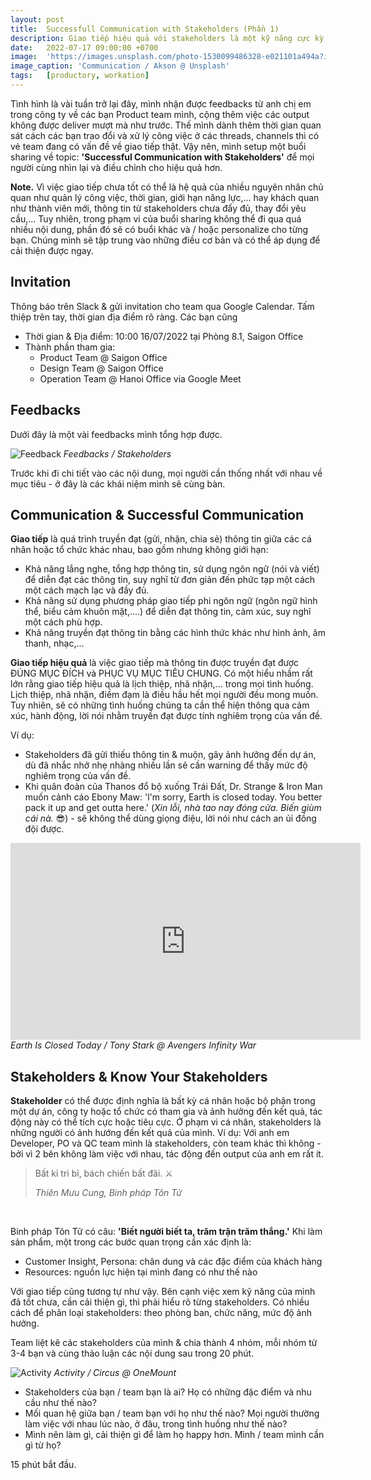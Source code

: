 ```yaml
---
layout: post
title:  Successfull Communication with Stakeholders (Phần 1)
description: Giao tiếp hiệu quả với stakeholders là một kỹ năng cực kỳ cần thiết để đảm bảo sự thành công của sản phẩm, dự án, đặc biệt với Product Owner - người luôn được xem là cầu nối, nút thắt giữa các phòng ban, bộ phận. Công ty hiện tại của mình cũng đưa Stakeholders Management và Communication vào khung năng lực, phần nào khẳng định sự quan trọng của việc giao tiếp.
date:   2022-07-17 09:00:00 +0700
image:  'https://images.unsplash.com/photo-1530099486328-e021101a494a?ixlib=rb-4.0.3&ixid=M3wxMjA3fDB8MHxwaG90by1wYWdlfHx8fGVufDB8fHx8fA%3D%3D&auto=format&fit=crop&w=3947&q=80'
image_caption: 'Communication / Akson @ Unsplash'
tags:   [productory, workation]
---
```


Tình hình là vài tuần trở lại đây, mình nhận được feedbacks từ anh chị em trong công ty về các bạn Product team mình, cộng thêm việc các output không được deliver mượt mà như trước. Thế mình dành thêm thời gian quan sát cách các bạn trao đổi và xử lý công việc ở các threads, channels thì có vẻ team đang có vấn đề về giao tiếp thật. Vậy nên, mình setup một buổi sharing về topic: **'Successful Communication with Stakeholders'** để mọi người cùng nhìn lại và điều chỉnh cho hiệu quả hơn. 

**Note.** Vì việc giao tiếp chưa tốt có thể là hệ quả của nhiều nguyên nhân chủ quan như quản lý công việc, thời gian, giới hạn năng lực,... hay khách quan như thành viên mới, thông tin từ stakeholders chưa đẩy đủ, thay đổi yêu cầu,... Tuy nhiên, trong phạm vi của buổi sharing không thể đi qua quá nhiều nội dung, phần đó sẽ có buổi khác và / hoặc personalize cho từng bạn. Chúng mình sẽ tập trung vào những điều cơ bản và có thể áp dụng để cải thiện được ngay.


## Invitation

Thông báo trên Slack & gửi invitation cho team qua Google Calendar. Tấm thiệp trên tay, thời gian địa điểm rõ ràng. Các bạn cũng 

- Thời gian & Địa điểm: 10:00 16/07/2022 tại Phòng 8.1, Saigon Office
- Thành phần tham gia:
	+ Product Team @ Saigon Office
	+ Design Team @ Saigon Office
	+ Operation Team @ Hanoi Office via Google Meet


## Feedbacks

Dưới đây là một vài feedbacks mình tổng hợp được.

![Feedback](https://pbs.twimg.com/media/F2RX7-GbIAADaTR?format=jpg&name=large)
<em>Feedbacks / Stakeholders</em>


Trước khi đi chi tiết vào các nội dung, mọi người cần thống nhất với nhau về mục tiêu - ở đây là các khái niệm mình sẽ cùng bàn.

## Communication & Successful Communication

**Giao tiếp** là quá trình truyền đạt (gửi, nhận, chia sẻ) thông tin giữa các cá nhân hoặc tổ chức khác nhau, bao gồm nhưng không giới hạn:
- Khả năng lắng nghe, tổng hợp thông tin, sử dụng ngôn ngữ (nói và viết) để diễn đạt các thông tin, suy nghĩ từ đơn giản đến phức tạp một cách một cách mạch lạc và đầy đủ.
- Khả năng sử dụng phương pháp giao tiếp phi ngôn ngữ (ngôn ngữ hình thể, biểu cảm khuôn mặt,....) để diễn đạt thông tin, cảm xúc, suy nghĩ một cách phù hợp.
- Khả năng truyền đạt thông tin bằng các hình thức khác như hình ảnh, âm thanh, nhạc,...


**Giao tiếp hiệu quả** là việc giao tiếp mà thông tin được truyền đạt được ĐÚNG MỤC ĐÍCH và PHỤC VỤ MỤC TIÊU CHUNG. Có một hiểu nhầm rất lớn rằng giao tiếp hiệu quả là lịch thiệp, nhã nhặn,... trong mọi tình huống. Lịch thiệp, nhã nhặn, điềm đạm là điều hầu hết mọi người đều mong muốn. Tuy nhiên, sẽ có những tình huống chúng ta cần thể hiện thông qua cảm xúc, hành động, lời nói nhằm truyền đạt được tính nghiêm trọng của vấn đề. 

Ví dụ:
- Stakeholders đã gửi thiếu thông tin & muộn, gây ảnh hưởng đến dự án, dù đã nhắc nhở nhẹ nhàng nhiều lần sẽ cần warning để thấy mức độ nghiêm trọng của vấn đề.
- Khi quân đoàn của Thanos đổ bộ xuống Trái Đất, Dr. Strange & Iron Man muốn cảnh cáo Ebony Maw: 'l'm sorry, Earth is closed today. You better pack it up and get outta here.' (*Xin lỗi, nhà tao nay đóng cửa. Biến giùm cái nà.* 😎) - sẽ không thể dùng giọng điệu, lời nói như cách an ủi đồng đội được.

<iframe width="560" height="315" src="https://www.youtube.com/embed/-odssqo8W_o" title="YouTube video player" frameborder="0" allow="accelerometer; autoplay; clipboard-write; encrypted-media; gyroscope; picture-in-picture; web-share" allowfullscreen></iframe>
<em>Earth Is Closed Today / Tony Stark @ Avengers Infinity War</em>


## Stakeholders & Know Your Stakeholders

**Stakeholder** có thể được định nghĩa là bất kỳ cá nhân hoặc bộ phận trong một dự án, công ty hoặc tổ chức có tham gia và ảnh hưởng đến kết quả, tác động này có thể tích cực hoặc tiêu cực. Ở phạm vi cá nhân, stakeholders là những người có ảnh hướng đến kết quả của mình. Ví dụ: Với anh em Developer, PO và QC team mình là stakeholders, còn team khác thì không - bởi vì 2 bên không làm việc với nhau, tác động đến output của anh em rất ít.

> Bất kỉ tri bỉ, bách chiến bất đãi. ⚔
>
> <cite>Thiên Mưu Cung, Binh pháp Tôn Tử</cite>
<br>

Binh pháp Tôn Tử có câu: **'Biết người biết ta, trăm trận trăm thắng.'** Khi làm sản phẩm, một trong các bước quan trọng cần xác định là:
- Customer Insight, Persona: chân dung và các đặc điểm của khách hàng
- Resources: nguồn lực hiện tại mình đang có như thế nào

Với giao tiếp cũng tương tự như vậy. Bên cạnh việc xem kỹ năng của mình đã tốt chưa, cần cải thiện gì, thì phải hiểu rõ từng stakeholders. Có nhiều cách để phân loại stakeholders: theo phòng ban, chức năng, mức độ ảnh hưởng.

Team liệt kê các stakeholders của mình & chia thành 4 nhóm, mỗi nhóm từ 3-4 bạn và cùng thảo luận các nội dung sau trong 20 phút.

![Activity](https://pbs.twimg.com/media/F2SFzNWaAAABun9?format=jpg&name=large)
<em>Activity / Circus @ OneMount</em>

- Stakeholders của bạn / team bạn là ai? Họ có những đặc điểm và nhu cầu như thế nào?
- Mối quan hệ giữa bạn / team bạn với họ như thế nào? Mọi người thường làm việc với nhau lúc nào, ở đâu, trong tình huống như thế nào?
- Mình nên làm gì, cải thiện gì để làm họ happy hơn. Mình / team mình cần gì từ họ?

15 phút bắt đầu.

